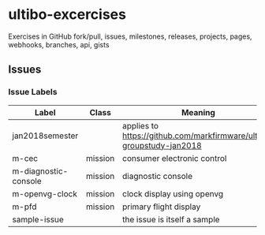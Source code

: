 # ultibo-excercises

Exercises in GitHub fork/pull, issues, milestones, releases, projects, pages, webhooks, branches, api, gists

## Issues

### Issue Labels

|Label|Class|Meaning|
|-----|-----|-------|
|jan2018semester||applies to https://github.com/markfirmware/ultibo-groupstudy-jan2018|
|m-cec|mission|consumer electronic control|
|m-diagnostic-console|mission|diagnostic console|
|m-openvg-clock|mission|clock display using openvg|
|m-pfd|mission|primary flight display|
|sample-issue||the issue is itself a sample|
